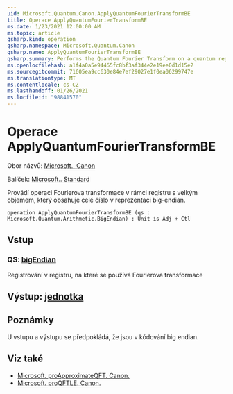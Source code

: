 ```yaml
---
uid: Microsoft.Quantum.Canon.ApplyQuantumFourierTransformBE
title: Operace ApplyQuantumFourierTransformBE
ms.date: 1/23/2021 12:00:00 AM
ms.topic: article
qsharp.kind: operation
qsharp.namespace: Microsoft.Quantum.Canon
qsharp.name: ApplyQuantumFourierTransformBE
qsharp.summary: Performs the Quantum Fourier Transform on a quantum register containing an integer in the big-endian representation.
ms.openlocfilehash: a1f4a0a5e94465fc8bf3af344e2e19ee0d1d15e2
ms.sourcegitcommit: 71605ea9cc630e84e7ef29027e1f0ea06299747e
ms.translationtype: MT
ms.contentlocale: cs-CZ
ms.lasthandoff: 01/26/2021
ms.locfileid: "98841570"
---
```

# <a name="applyquantumfouriertransformbe-operation"></a>Operace ApplyQuantumFourierTransformBE

Obor názvů: [Microsoft.. Canon](xref:Microsoft.Quantum.Canon)

Balíček: [Microsoft.. Standard](https://nuget.org/packages/Microsoft.Quantum.Standard)


Provádí operaci Fourierova transformace v rámci registru s velkým objemem, který obsahuje celé číslo v reprezentaci big-endian.

```qsharp
operation ApplyQuantumFourierTransformBE (qs : Microsoft.Quantum.Arithmetic.BigEndian) : Unit is Adj + Ctl
```


## <a name="input"></a>Vstup

### <a name="qs--bigendian"></a>QS: [bigEndian](xref:Microsoft.Quantum.Arithmetic.BigEndian)

Registrování v registru, na které se používá Fourierova transformace



## <a name="output--unit"></a>Výstup: [jednotka](xref:microsoft.quantum.lang-ref.unit)



## <a name="remarks"></a>Poznámky

U vstupu a výstupu se předpokládá, že jsou v kódování big endian.

## <a name="see-also"></a>Viz také

- [Microsoft. proApproximateQFT. Canon.](xref:Microsoft.Quantum.Canon.ApproximateQFT)
- [Microsoft. proQFTLE. Canon.](xref:Microsoft.Quantum.Canon.QFTLE)